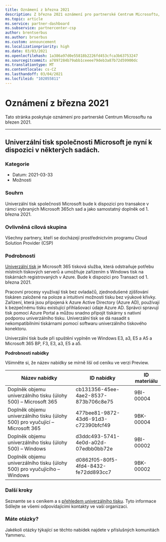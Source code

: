 ```yaml
---
title: Oznámení z března 2021
description: Z března 2021 oznámení pro partnerské Centrum Microsoftu, včetně nových možností, propagačních akcí, nabídek, trhů nebo změn stávajících nabídek.
ms.topic: article
ms.service: partner-dashboard
ms.subservice: partnercenter-csp
author: brentserbus
ms.author: brserbus
ms.custom: announcement
ms.localizationpriority: high
ms.date: 03/03/2021
ms.openlocfilehash: 1a386a97d0e55818b2226fd453cfca3b63753247
ms.sourcegitcommit: a7897284b79abb1ceeee79deb3a87b72d59900dc
ms.translationtype: MT
ms.contentlocale: cs-CZ
ms.lasthandoff: 03/04/2021
ms.locfileid: "102055811"
---
```

# <a name="march-2021-announcements"></a>Oznámení z března 2021

Tato stránka poskytuje oznámení pro partnerské Centrum Microsoftu na březen 2021.

________________
## <a name="microsoft-universal-print-now-available-in-some-suites"></a><a name="1"></a> Univerzální tisk společnosti Microsoft je nyní k dispozici v některých sadách.

### <a name="categories"></a>Kategorie

- Datum: 2021-03-33
- Možnosti

### <a name="summary"></a>Souhrn

Univerzální tisk společnosti Microsoft bude k dispozici pro transakce v rámci vybraných Microsoft 365ch sad a jako samostatný doplněk od 1. března 2021.

### <a name="impacted-audience"></a>Ovlivněná cílová skupina

Všechny partnery, kteří se docházejí prostřednictvím programu Cloud Solution Provider (CSP)

### <a name="details"></a>Podrobnosti

[Univerzální tisk](https://aka.ms/universalprint) je Microsoft 365 tisková služba, která odstraňuje potřebu místních tiskových serverů a umožňuje zařízením s Windows tisk na tiskárnách registrovaných v Azure. Bude k dispozici pro Transact od 1. března 2021.

Pracovní procesy využívají tisk bez ovladačů, zjednodušené zjišťování tiskáren založené na poloze a intuitivní možnosti tisku bez výukové křivky. Zařízení, která jsou připojená k Azure Active Directory (Azure AD), používají k bezpečnému tisku existující přihlašovací údaje Azure AD. Správci spravují tisk pomocí Azure Portal a můžou snadno připojit tiskárny s nativní podporou univerzálního tisku. Univerzální tisk se dá nasadit s nekompatibilními tiskárnami pomocí softwaru univerzálního tiskového konektoru.

Univerzální tisk bude při spuštění vyplněn ve Windows E3, a3, E5 a A5 a Microsoft 365 BP, F3, E3, a3, E5 a a5.  

**Podrobnosti nabídky**

Všimněte si, že název nabídky se mírně liší od ceníku ve verzi Preview.

| Název nabídky | ID nabídky | ID materiálu |
| ------ |----------- |----------- |  
| Doplněk objemu univerzálního tisku (úlohy 500) – Microsoft 365  | cb131356-45ee-4ae2-8537-873b706c8e75     | 9BI-00004   |
| Doplněk objemu univerzálního tisku (úlohy 500) pro vyučující – Microsoft 365   | 477bee81-9872-43d6-91d3-c72390bfcf49   | 9BK-00004   |
| Doplněk objemu univerzálního tisku (úlohy 500) – Windows    | d3ddc493-5741-4e0d-a02d-07edbb0bb72e   | 9BI-00002   |
| Doplněk objemu univerzálního tisku (úlohy 500) pro vyučujícího – Windows   |  d0862f05-80f5-4fd4-8432-fe72dd893cc7  | 9BK-00002   |

### <a name="next-steps"></a>Další kroky

Seznamte se s ceníkem a s [přehledem univerzálního tisku](/universal-print/fundamentals/universal-print-whatis). Tyto informace Sdílejte se všemi odpovídajícími kontakty ve vaší organizaci.

### <a name="questions"></a>Máte otázky?

Jakékoli otázky týkající se těchto nabídek najdete v příslušných komunitách Yammeru.
